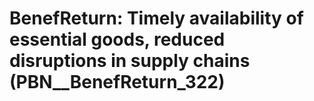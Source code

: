 # BenefReturn: __Timely availability of essential goods, reduced disruptions in supply chains__ (PBN__BenefReturn_322)

